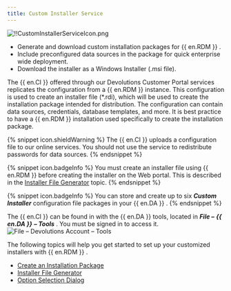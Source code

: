 ```yaml
---
title: Custom Installer Service
---
```


![!!CustomInstallerServiceIcon.png](/img/en/rdm/windows/CustomInstallerServiceIcon.png) 

* Generate and download custom installation packages for {{ en.RDM }} . 
* Include preconfigured data sources in the package for quick enterprise wide deployment. 
* Download the installer as a Windows Installer (.msi file). 


The {{ en.CI }} offered through our Devolutions Customer Portal services replicates the configuration from a {{ en.RDM }} instance. This configuration is used to create an installer file (*.rdi), which will be used to create the installation package intended for distribution. The configuration can contain data sources, credentials, database templates, and more. It is best practice to have a {{ en.RDM }} installation used specifically to create the installation package.  

{% snippet icon.shieldWarning %} 
The {{ en.CI }} uploads a configuration file to our online services. You should not use the service to redistribute passwords for data sources. 
{% endsnippet %}
 
{% snippet icon.badgeInfo %} 
You must create an installer file using {{ en.RDM }} before creating the installer on the Web portal. This is described in the [Installer File Generator](/rdm/windows/installation/client/custom-installer-service/installer-file-generator/) topic. 
{% endsnippet %}
 
{% snippet icon.badgeInfo %} 
You can store and create up to six ***Custom Installer*** configuration file packages in your {{ en.DA }} . 
{% endsnippet %}
 
The {{ en.CI }} can be found in with the {{ en.DA }} tools, located in ***File –*** ***{{ en.DA }}*** ***– Tools*** . You must be signed in to access it.  
![File – Devolutions Account – Tools](/img/en/rdm/windows/clip11245.png) 

The following topics will help you get started to set up your customized installers with {{ en.RDM }} .  

* [Create an Installation Package](/rdm/windows/installation/client/custom-installer-service/custom-installer-manager/) 
* [Installer File Generator](/rdm/windows/installation/client/custom-installer-service/installer-file-generator/) 
* [Option Selection Dialog](/rdm/windows/installation/client/custom-installer-service/installer-file-generator/option-selection/) 


